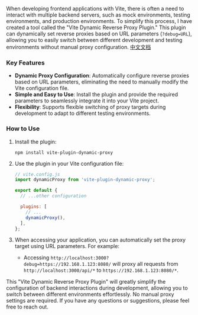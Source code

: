When developing frontend applications with Vite, there is often a need to interact with multiple backend servers, such as mock environments, testing environments, and production environments. To simplify this process, I have created a tool called the "Vite Dynamic Reverse Proxy Plugin." This plugin can dynamically set reverse proxies based on URL parameters (`?debug=URL`), allowing you to easily switch between different development and testing environments without manual proxy configuration.
[中文文档](https://github.com/zjpzjp/vite-plugin-debug-proxy/blob/master/readme-zh.md)

### Key Features

- **Dynamic Proxy Configuration**: Automatically configure reverse proxies based on URL parameters, eliminating the need to manually modify the Vite configuration file.
- **Simple and Easy to Use**: Install the plugin and provide the required parameters to seamlessly integrate it into your Vite project.
- **Flexibility**: Supports flexible switching of proxy targets during development to adapt to different testing environments.

### How to Use

1. Install the plugin:

   ```shell
   npm install vite-plugin-dynamic-proxy
   ```

2. Use the plugin in your Vite configuration file:

   ```javascript
   // vite.config.js
   import dynamicProxy from 'vite-plugin-dynamic-proxy';

   export default {
     // ...other configuration

     plugins: [
       // ...
       dynamicProxy(),
     ],
   };
   ```

3. When accessing your application, you can automatically set the proxy target using URL parameters. For example:

   - Accessing `http://localhost:3000?debug=https://192.168.1.123:8080/` will proxy all requests from `http://localhost:3000/api/*` to `https://192.168.1.123:8080/*`.

This "Vite Dynamic Reverse Proxy Plugin" will greatly simplify the configuration of backend interactions during development, allowing you to switch between different environments effortlessly. No manual proxy settings are required. If you have any questions or suggestions, please feel free to reach out.